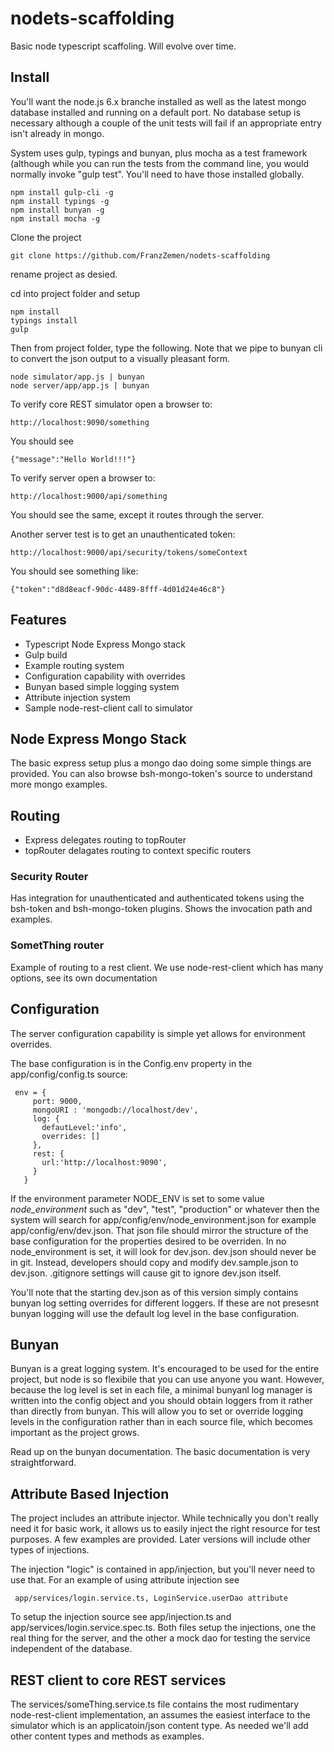 # nodets-scaffolding #

Basic node typescript scaffoling.  Will evolve over time.

## Install ##

You'll want the node.js 6.x branche installed as well as the latest mongo database installed and running on a default port.  No database setup
is necessary although a couple of the unit tests will fail if an appropriate entry isn't already in mongo.

System uses gulp, typings and bunyan, plus mocha as a test framework (although while you can run the tests from the command line, you would normally
invoke "gulp test".  You'll need to have those installed globally.
    
    npm install gulp-cli -g
    npm install typings -g
    npm install bunyan -g
    npm install mocha -g

Clone the project

    git clone https://github.com/FranzZemen/nodets-scaffolding

rename project as desied.

cd into project folder and setup

    npm install
    typings install
    gulp

Then from project folder, type the following.  Note that we pipe to bunyan cli to convert the json output to a visually pleasant form.

    node simulator/app.js | bunyan
    node server/app/app.js | bunyan

To verify core REST simulator open a browser to:

    http://localhost:9090/something
    
You should see 
    
    {"message":"Hello World!!!"}

To verify server open a browser to:

    http://localhost:9000/api/something

You should see the same, except it routes through the server.

Another server test is to get an unauthenticated token:

    http://localhost:9000/api/security/tokens/someContext

You should see something like:

    {"token":"d8d8eacf-90dc-4489-8fff-4d01d24e46c8"}

## Features ##

- Typescript Node Express Mongo stack
- Gulp build
- Example routing system
- Configuration capability with overrides
- Bunyan based simple logging system
- Attribute injection system
- Sample node-rest-client call to simulator

## Node Express Mongo Stack ##
The basic express setup plus a mongo dao doing some simple things are provided.  You can also browse bsh-mongo-token's source to understand
more mongo examples.

## Routing ##
- Express delegates routing to topRouter
- topRouter delagates routing to context specific routers

### Security Router ###
Has integration for unauthenticated and authenticated tokens using the bsh-token and bsh-mongo-token plugins.   Shows the invocation path and examples.

### SometThing router ###
Example of routing to a rest client.  We use node-rest-client which has many options, see its own documentation

## Configuration ##
The server configuration capability is simple yet allows for environment overrides.

The base configuration is in the Config.env property in the app/config/config.ts source:

     env = {
         port: 9000,
         mongoURI : 'mongodb://localhost/dev',
         log: {
           defautLevel:'info',
           overrides: []
         },
         rest: {
           url:'http://localhost:9090',
         }
       }

If the environment parameter NODE_ENV is set to some value <i>node_environment</i> such as "dev", "test", "production" or whatever 
then the system will search for app/config/env/node_environment.json for example app/config/env/dev.json.  That json file should mirror
the structure of the base configuration for the properties desired to be overriden.   In no node_environment is set, it will look for dev.json.
dev.json should never be in git.  Instead, developers should copy and modify dev.sample.json to dev.json.  .gitignore settings will cause git to 
ignore dev.json itself.

You'll note that the starting dev.json as of this version simply contains bunyan log setting overrides for different loggers.  If these are not presesnt
bunyan logging will use the default log level in the base configuration.

## Bunyan ##
Bunyan is a great logging system.  It's encouraged to be used for the entire project, but node is so flexibile that you can use anyone you want.
However, because the log level is set in each file, a minimal bunyanl log manager is written into the config object and you should obtain
loggers from it rather than directly from bunyan.  This will allow you to set or override logging levels in the configuration rather than in each 
source file, which becomes important as the project grows.

Read up on the bunyan documentation.  The basic documentation is very straightforward.

## Attribute Based Injection ##
The project includes an attribute injector.  While technically you don't really need it for basic work, it allows us to easily inject the right
resource for test purposes.  A few examples are provided.  Later versions will include other types of injections.

The injection "logic" is contained in app/injection, but you'll never need to use that.  For an example of using attribute injection see

     app/services/login.service.ts, LoginService.userDao attribute
       
To setup the injection source see app/injection.ts and app/services/login.service.spec.ts.  Both files setup the injections, one the real thing
for the server, and the other a mock dao for testing the service independent of the database.

## REST client to core REST services ##
The services/someThing.service.ts file contains the most rudimentary node-rest-client implementation, an assumes the easiest interface to the simulator
which is an applicatoin/json content type.  As needed we'll add other content types and methods as examples.